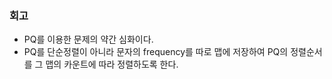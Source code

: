 ### 회고
- PQ를 이용한 문제의 약간 심화이다.
- PQ를 단순정렬이 아니라 문자의 frequency를 따로 맵에 저장하여 PQ의 정렬순서를 그 맵의 카운트에 따라 정렬하도록 한다.